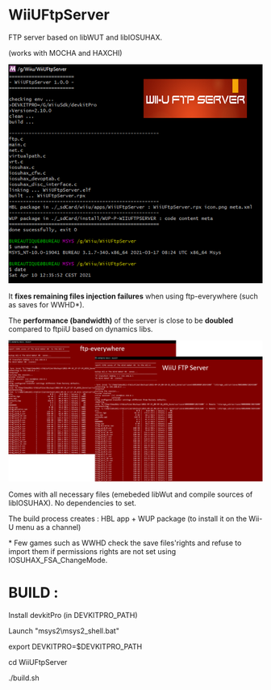 # WiiUFtpServer
FTP server based on libWUT and libIOSUHAX.

(works with MOCHA and HAXCHI)

<p align="center">
  <img src="WiiUFtpServer.png">
</p>


It **fixes remaining files injection failures** when using ftp-everywhere (such as saves for WWHD*).

The **performance (bandwidth)** of the server is close to be **doubled** compared to ftpiiU based on dynamics libs.

<p align="center">
  <img src="bandwith.png">
</p>

Comes with all necessary files (emebeded libWut and compile sources of libIOSUHAX). 
No dependencies to set.

The build process creates : HBL app + WUP package (to install it on the Wii-U menu as a channel)

\* Few games such as WWHD check the save files'rights and refuse to import them if permissions rights are not set using IOSUHAX_FSA_ChangeMode.

#
# BUILD :

Install devkitPro (in DEVKITPRO_PATH)

Launch "msys2\msys2_shell.bat"

export DEVKITPRO=$DEVKITPRO_PATH

cd WiiUFtpServer

./build.sh

